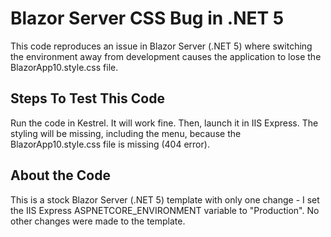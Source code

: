 # Blazor Server CSS Bug in .NET 5
This code reproduces an issue in Blazor Server (.NET 5) where switching the environment away from development causes the application to lose the BlazorApp10.style.css file.

## Steps To Test This Code
Run the code in Kestrel. It will work fine. Then, launch it in IIS Express. The styling will be missing, including the menu, because the BlazorApp10.style.css file is missing (404 error).

## About the Code
This is a stock Blazor Server (.NET 5) template with only one change - I set the IIS Express ASPNETCORE_ENVIRONMENT variable to "Production". No other changes were made to the template.
